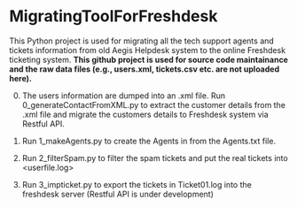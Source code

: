 # MigratingToolForFreshdesk

This Python project is used for migrating all the tech support agents and tickets information from old Aegis Helpdesk system to the online Freshdesk ticketing system. **This github project is used for source code maintainance and the raw data files (e.g., users.xml, tickets.csv etc. are not uploaded here).**

0. The users information are dumped into an .xml file. Run 0_generateContactFromXML.py to extract the customer details from the .xml file and migrate the customers details to Freshdesk system via Restful API.

1. Run 1_makeAgents.py to create the Agents in <companyName> from the Agents.txt file.

2. Run 2_filterSpam.py to filter the spam tickets and put the real tickets into <userfile.log>

3. Run 3_impticket.py to export the tickets in Ticket01.log into the <companyName> freshdesk server (Restful API is under development)
  










